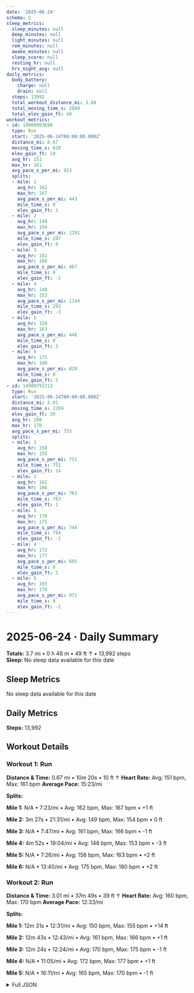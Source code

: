 ```yaml
---
date: '2025-06-24'
schema: 2
sleep_metrics:
  sleep_minutes: null
  deep_minutes: null
  light_minutes: null
  rem_minutes: null
  awake_minutes: null
  sleep_score: null
  resting_hr: null
  hrv_night_avg: null
daily_metrics:
  body_battery:
    charge: null
    drain: null
  steps: 13992
  total_workout_distance_mi: 3.68
  total_moving_time_s: 2889
  total_elev_gain_ft: 49
workout_metrics:
- id: 14900903698
  type: Run
  start: '2025-06-24T00:00:00.000Z'
  distance_mi: 0.67
  moving_time_s: 620
  elev_gain_ft: 10
  avg_hr: 151
  max_hr: 161
  avg_pace_s_per_mi: 923
  splits:
  - mile: 1
    avg_hr: 162
    max_hr: 167
    avg_pace_s_per_mi: 443
    mile_time_s: 0
    elev_gain_ft: 1
  - mile: 2
    avg_hr: 149
    max_hr: 154
    avg_pace_s_per_mi: 1291
    mile_time_s: 207
    elev_gain_ft: 0
  - mile: 3
    avg_hr: 161
    max_hr: 166
    avg_pace_s_per_mi: 467
    mile_time_s: 0
    elev_gain_ft: -1
  - mile: 4
    avg_hr: 148
    max_hr: 153
    avg_pace_s_per_mi: 1144
    mile_time_s: 292
    elev_gain_ft: -3
  - mile: 5
    avg_hr: 158
    max_hr: 163
    avg_pace_s_per_mi: 446
    mile_time_s: 0
    elev_gain_ft: 2
  - mile: 6
    avg_hr: 175
    max_hr: 180
    avg_pace_s_per_mi: 820
    mile_time_s: 0
    elev_gain_ft: 2
- id: 14900791213
  type: Run
  start: '2025-06-24T00:00:00.000Z'
  distance_mi: 3.01
  moving_time_s: 2269
  elev_gain_ft: 39
  avg_hr: 160
  max_hr: 170
  avg_pace_s_per_mi: 753
  splits:
  - mile: 1
    avg_hr: 150
    max_hr: 155
    avg_pace_s_per_mi: 751
    mile_time_s: 751
    elev_gain_ft: 14
  - mile: 2
    avg_hr: 161
    max_hr: 166
    avg_pace_s_per_mi: 763
    mile_time_s: 763
    elev_gain_ft: 1
  - mile: 3
    avg_hr: 170
    max_hr: 175
    avg_pace_s_per_mi: 744
    mile_time_s: 744
    elev_gain_ft: -1
  - mile: 4
    avg_hr: 172
    max_hr: 177
    avg_pace_s_per_mi: 665
    mile_time_s: 0
    elev_gain_ft: 1
  - mile: 5
    avg_hr: 165
    max_hr: 170
    avg_pace_s_per_mi: 971
    mile_time_s: 0
    elev_gain_ft: -1
---
```

# 2025-06-24 · Daily Summary
**Totals:** 3.7 mi • 0 h 48 m • 49 ft ↑ • 13,992 steps  
**Sleep:** No sleep data available for this date

## Sleep Metrics
No sleep data available for this date

## Daily Metrics
**Steps:** 13,992

## Workout Details
### Workout 1: Run
**Distance & Time:** 0.67 mi • 10m 20s • 10 ft ↑
**Heart Rate:** Avg: 151 bpm, Max: 161 bpm
**Average Pace:** 15:23/mi

**Splits:**

**Mile 1:** N/A • 7:23/mi • Avg: 162 bpm, Max: 167 bpm • +1 ft

**Mile 2:** 3m 27s • 21:31/mi • Avg: 149 bpm, Max: 154 bpm • 0 ft

**Mile 3:** N/A • 7:47/mi • Avg: 161 bpm, Max: 166 bpm • -1 ft

**Mile 4:** 4m 52s • 19:04/mi • Avg: 148 bpm, Max: 153 bpm • -3 ft

**Mile 5:** N/A • 7:26/mi • Avg: 158 bpm, Max: 163 bpm • +2 ft

**Mile 6:** N/A • 13:40/mi • Avg: 175 bpm, Max: 180 bpm • +2 ft


### Workout 2: Run
**Distance & Time:** 3.01 mi • 37m 49s • 39 ft ↑
**Heart Rate:** Avg: 160 bpm, Max: 170 bpm
**Average Pace:** 12:33/mi

**Splits:**

**Mile 1:** 12m 31s • 12:31/mi • Avg: 150 bpm, Max: 155 bpm • +14 ft

**Mile 2:** 12m 43s • 12:43/mi • Avg: 161 bpm, Max: 166 bpm • +1 ft

**Mile 3:** 12m 24s • 12:24/mi • Avg: 170 bpm, Max: 175 bpm • -1 ft

**Mile 4:** N/A • 11:05/mi • Avg: 172 bpm, Max: 177 bpm • +1 ft

**Mile 5:** N/A • 16:11/mi • Avg: 165 bpm, Max: 170 bpm • -1 ft



<details>
<summary>Full JSON</summary>

```json
{
  "date": "2025-06-24",
  "schema": 2,
  "sleep_metrics": {
    "sleep_minutes": null,
    "deep_minutes": null,
    "light_minutes": null,
    "rem_minutes": null,
    "awake_minutes": null,
    "sleep_score": null,
    "resting_hr": null,
    "hrv_night_avg": null
  },
  "daily_metrics": {
    "body_battery": {
      "charge": null,
      "drain": null
    },
    "steps": 13992,
    "total_workout_distance_mi": 3.68,
    "total_moving_time_s": 2889,
    "total_elev_gain_ft": 49
  },
  "workout_metrics": [
    {
      "id": 14900903698,
      "type": "Run",
      "start": "2025-06-24T00:00:00.000Z",
      "distance_mi": 0.67,
      "moving_time_s": 620,
      "elev_gain_ft": 10,
      "avg_hr": 151,
      "max_hr": 161,
      "avg_pace_s_per_mi": 923,
      "splits": [
        {
          "mile": 1,
          "avg_hr": 162,
          "max_hr": 167,
          "avg_pace_s_per_mi": 443,
          "mile_time_s": 0,
          "elev_gain_ft": 1
        },
        {
          "mile": 2,
          "avg_hr": 149,
          "max_hr": 154,
          "avg_pace_s_per_mi": 1291,
          "mile_time_s": 207,
          "elev_gain_ft": 0
        },
        {
          "mile": 3,
          "avg_hr": 161,
          "max_hr": 166,
          "avg_pace_s_per_mi": 467,
          "mile_time_s": 0,
          "elev_gain_ft": -1
        },
        {
          "mile": 4,
          "avg_hr": 148,
          "max_hr": 153,
          "avg_pace_s_per_mi": 1144,
          "mile_time_s": 292,
          "elev_gain_ft": -3
        },
        {
          "mile": 5,
          "avg_hr": 158,
          "max_hr": 163,
          "avg_pace_s_per_mi": 446,
          "mile_time_s": 0,
          "elev_gain_ft": 2
        },
        {
          "mile": 6,
          "avg_hr": 175,
          "max_hr": 180,
          "avg_pace_s_per_mi": 820,
          "mile_time_s": 0,
          "elev_gain_ft": 2
        }
      ]
    },
    {
      "id": 14900791213,
      "type": "Run",
      "start": "2025-06-24T00:00:00.000Z",
      "distance_mi": 3.01,
      "moving_time_s": 2269,
      "elev_gain_ft": 39,
      "avg_hr": 160,
      "max_hr": 170,
      "avg_pace_s_per_mi": 753,
      "splits": [
        {
          "mile": 1,
          "avg_hr": 150,
          "max_hr": 155,
          "avg_pace_s_per_mi": 751,
          "mile_time_s": 751,
          "elev_gain_ft": 14
        },
        {
          "mile": 2,
          "avg_hr": 161,
          "max_hr": 166,
          "avg_pace_s_per_mi": 763,
          "mile_time_s": 763,
          "elev_gain_ft": 1
        },
        {
          "mile": 3,
          "avg_hr": 170,
          "max_hr": 175,
          "avg_pace_s_per_mi": 744,
          "mile_time_s": 744,
          "elev_gain_ft": -1
        },
        {
          "mile": 4,
          "avg_hr": 172,
          "max_hr": 177,
          "avg_pace_s_per_mi": 665,
          "mile_time_s": 0,
          "elev_gain_ft": 1
        },
        {
          "mile": 5,
          "avg_hr": 165,
          "max_hr": 170,
          "avg_pace_s_per_mi": 971,
          "mile_time_s": 0,
          "elev_gain_ft": -1
        }
      ]
    }
  ]
}
```
</details>
